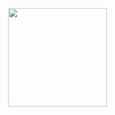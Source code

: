 
##


<a href="https://github.com/tiago-rods/convoychat">
  <img height=200 align="center" src="https://github-readme-stats.vercel.app/api/top-langs?username=tiago-rods&layout=compact&langs_count=8&card_width=320&theme=synthwave" />
</a>

##
